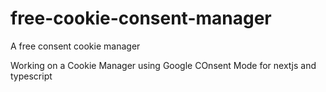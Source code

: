 # free-cookie-consent-manager
A free consent cookie manager


Working on a Cookie Manager using Google COnsent Mode for nextjs and typescript
